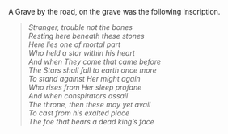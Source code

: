 A Grave by the road, on the grave was the following inscription.
> *Stranger, trouble not the bones*  
> *Resting here beneath these stones*  
> *Here lies one of mortal part*  
> *Who held a star within his heart*  
> *And when They come that came before*  
> *The Stars shall fall to earth once more*  
> *To stand against Her might again*  
> *Who rises from Her sleep profane*  
> *And when conspirators assail*  
> *The throne, then these may yet avail*  
> *To cast from his exalted place*  
> *The foe that bears a dead king’s face*